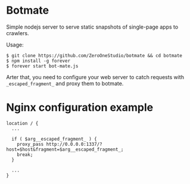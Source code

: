 Botmate
=======

Simple nodejs server to serve static snapshots of single-page apps to crawlers.

Usage:

    $ git clone https://github.com/ZeroOneStudio/botmate && cd botmate
    $ npm install -g forever
    $ forever start bot-mate.js
    
Arter that, you need to configure your web server to catch requests with `_escaped_fragment_` and proxy them to botmate.


Nginx configuration example
=======

    location / {
      ...

      if ( $arg__escaped_fragment_ ) {
        proxy_pass http://0.0.0.0:1337/?host=$host&fragment=$arg__escaped_fragment_;
        break;
      }

      ...
    }
